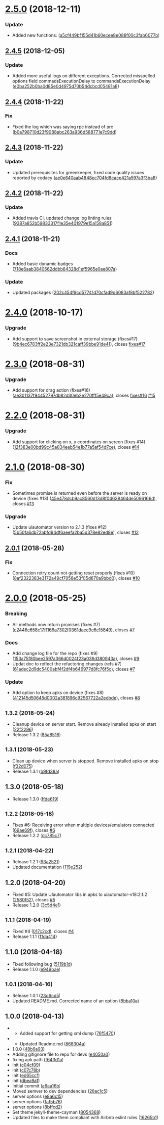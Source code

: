 <a name="2.5.0"></a>

# [2.5.0](https://github.com/goharanwar/uiautomator/compare/2.4.5...2.5.0) (2018-12-11)

### Update

-   Added new functions: ([a5cf449bf155d41b60ecee8e088f00c3fab6077b](https://github.com/goharanwar/uiautomator/commit/a5cf449bf155d41b60ecee8e088f00c3fab6077b))

<a name="2.4.5"></a>

## [2.4.5](https://github.com/goharanwar/uiautomator/compare/2.4.4...2.4.5) (2018-12-05)

### Update

-   Added more useful logs on different exceptions. Corrected misspelled options field commadsExecutionDelay to commandsExecutionDelay ([e0ba252b0ba0d85e0d4975d70b54dcbcd05481a8](https://github.com/goharanwar/uiautomator/commit/e0ba252b0ba0d85e0d4975d70b54dcbcd05481a8))

<a name="2.4.4"></a>

## [2.4.4](https://github.com/goharanwar/uiautomator/compare/2.4.3...2.4.4) (2018-11-22)

### Fix

-   Fixed the log which was saying rpc instead of prc ([b0a798710d23f9088abc263a936d588771e7c9dd](https://github.com/goharanwar/uiautomator/commit/b0a798710d23f9088abc263a936d588771e7c9dd))

<a name="2.4.3"></a>

## [2.4.3](https://github.com/goharanwar/uiautomator/compare/2.4.2...2.4.3) (2018-11-22)

### Update

-   Updated prerequisites for greenkeeper, fixed code quality issues reported by codacy ([ae0e640aab4848ec704fd8cace421a597a3f3ba8](https://github.com/goharanwar/uiautomator/commit/ae0e640aab4848ec704fd8cace421a597a3f3ba8))

<a name="2.4.2"></a>

## [2.4.2](https://github.com/goharanwar/uiautomator/compare/2.4.1...2.4.2) (2018-11-22)

### Update

-   Added travis CI, updated change log linting rules ([9387a852b59833317f1e35e401979e15a158a851](https://github.com/goharanwar/uiautomator/commit/9387a852b59833317f1e35e401979e15a158a851))

<a name="2.4.1"></a>

## [2.4.1](https://github.com/goharanwar/uiautomator/compare/2.4.0...2.4.1) (2018-11-21)

### Docs

-   Added basic dynamic badges ([718e6aab3840562ddbb84328d1ef5965e0ae807a](https://github.com/goharanwar/uiautomator/commit/718e6aab3840562ddbb84328d1ef5965e0ae807a))

### Update

-   Updated packages ([202c454f9cd57741d70cfad9d6083af8bf522782](https://github.com/goharanwar/uiautomator/commit/202c454f9cd57741d70cfad9d6083af8bf522782))

<a name="2.4.0"></a>

# [2.4.0](https://github.com/goharanwar/uiautomator/compare/2.3.0...2.4.0) (2018-10-17)

### Upgrade

-   Add support to save screenshot in external storage (fixes#17) ([9b4ec6783ff2e23e7321db321caff39bbe91de41](https://github.com/goharanwar/uiautomator/commit/9b4ec6783ff2e23e7321db321caff39bbe91de41)), closes [fixes#17](https://github.com/fixes/issues/17)

<a name="2.3.0"></a>

# [2.3.0](https://github.com/goharanwar/uiautomator/compare/2.2.0...2.3.0) (2018-08-31)

### Upgrade

-   Add support for drag action (fixes#16) ([ae301137f94452797db82d30eb2e270fff5e49ca](https://github.com/goharanwar/uiautomator/commit/ae301137f94452797db82d30eb2e270fff5e49ca)), closes [fixes#16](https://github.com/fixes/issues/16) [#15](https://github.com/goharanwar/uiautomator/issues/15)

<a name="2.2.0"></a>

# [2.2.0](https://github.com/goharanwar/uiautomator/compare/2.1.0...2.2.0) (2018-08-31)

### Upgrade

-   Add support for clicking on x, y coordinates on screen (fixes #14) ([12f383e00bd99c45a034eeb54e1b77a5af54d7ce](https://github.com/goharanwar/uiautomator/commit/12f383e00bd99c45a034eeb54e1b77a5af54d7ce)), closes [#14](https://github.com/goharanwar/uiautomator/issues/14)

<a name="2.1.0"></a>

# [2.1.0](https://github.com/goharanwar/uiautomator/compare/2.0.1...2.1.0) (2018-08-30)

### Fix

-   Sometimes promise is returned even before the server is ready on device (fixes #13) ([45e478dcb9ac8560d13d8f04638464de5096166d](https://github.com/goharanwar/uiautomator/commit/45e478dcb9ac8560d13d8f04638464de5096166d)), closes [#13](https://github.com/goharanwar/uiautomator/issues/13)

### Upgrade

-   Update uiautomator version to 2.1.3 (fixes #12) ([5b50fa6db72abfd94df6aeefa2ba5d378e82ed8e](https://github.com/goharanwar/uiautomator/commit/5b50fa6db72abfd94df6aeefa2ba5d378e82ed8e)), closes [#12](https://github.com/goharanwar/uiautomator/issues/12)

<a name="2.0.1"></a>

## [2.0.1](https://github.com/goharanwar/uiautomator/compare/2.0.0...2.0.1) (2018-05-28)

### Fix

-   Connection retry count not getting reset properly (fixes #10) ([8af2322383e3172a49cf7058e53f05d670a9bbd0](https://github.com/goharanwar/uiautomator/commit/8af2322383e3172a49cf7058e53f05d670a9bbd0)), closes [#10](https://github.com/goharanwar/uiautomator/issues/10)

<a name="2.0.0"></a>

# [2.0.0](https://github.com/goharanwar/uiautomator/compare/1.3.2...2.0.0) (2018-05-25)

### Breaking

-   All methods now return promises (fixes #7) ([c2446c658c17ff166a7302f0361daec9e6c15849](https://github.com/goharanwar/uiautomator/commit/c2446c658c17ff166a7302f0361daec9e6c15849)), closes [#7](https://github.com/goharanwar/uiautomator/issues/7)

### Docs

-   Add change log file for the repo (fixes #9) ([153a75f80bee2597a366d0024f23a039d380943a](https://github.com/goharanwar/uiautomator/commit/153a75f80bee2597a366d0024f23a039d380943a)), closes [#9](https://github.com/goharanwar/uiautomator/issues/9)
-   Updat doc to reflect the refactoring changes (refs #7) ([61adec2d9dc5400abf4f2df4b646977d8fc76f5c](https://github.com/goharanwar/uiautomator/commit/61adec2d9dc5400abf4f2df4b646977d8fc76f5c)), closes [#7](https://github.com/goharanwar/uiautomator/issues/7)

### Update

-   Add option to keep apks on device (fixes #8) ([412145d50645d0002a381896c92567722a2edbde](https://github.com/goharanwar/uiautomator/commit/412145d50645d0002a381896c92567722a2edbde)), closes [#8](https://github.com/goharanwar/uiautomator/issues/8)

<a name="1.3.2"></a>

## <small>1.3.2 (2018-05-24)</small>

-   Cleanup device on server start. Remove already installed apks on start ([22f2296](https://github.com/goharanwar/uiautomator/commit/22f2296))
-   Release 1.3.2 ([85a8516](https://github.com/goharanwar/uiautomator/commit/85a8516))

<a name="1.3.1"></a>

## <small>1.3.1 (2018-05-23)</small>

-   Clean up device when server is stopped. Remove installed apks on stop ([f32d075](https://github.com/goharanwar/uiautomator/commit/f32d075))
-   Release 1.3.1 ([b9fd38a](https://github.com/goharanwar/uiautomator/commit/b9fd38a))

<a name="1.3.0"></a>

## 1.3.0 (2018-05-18)

-   Release 1.3.0 ([ffde619](https://github.com/goharanwar/uiautomator/commit/ffde619))

<a name="1.2.2"></a>

## <small>1.2.2 (2018-05-18)</small>

-   Fixes #6: Receiving error when multiple devices/emulators connected ([69ae69f](https://github.com/goharanwar/uiautomator/commit/69ae69f)), closes [#6](https://github.com/goharanwar/uiautomator/issues/6)
-   Release 1.2.2 ([dc785c7](https://github.com/goharanwar/uiautomator/commit/dc785c7))

<a name="1.2.1"></a>

## <small>1.2.1 (2018-04-22)</small>

-   Release 1.2.1 ([93a2521](https://github.com/goharanwar/uiautomator/commit/93a2521))
-   Updated documentation ([119e252](https://github.com/goharanwar/uiautomator/commit/119e252))

<a name="1.2.0"></a>

## 1.2.0 (2018-04-20)

-   Fixed #5: Update UIautomator libs in apks to uiautomator-v18:2.1.2 ([2580f52](https://github.com/goharanwar/uiautomator/commit/2580f52)), closes [#5](https://github.com/goharanwar/uiautomator/issues/5)
-   Release 1.2.0 ([3c5d4e1](https://github.com/goharanwar/uiautomator/commit/3c5d4e1))

<a name="1.1.1"></a>

## <small>1.1.1 (2018-04-19)</small>

-   Fixed #4 ([017c2cd](https://github.com/goharanwar/uiautomator/commit/017c2cd)), closes [#4](https://github.com/goharanwar/uiautomator/issues/4)
-   Release 1.1.1 ([11da414](https://github.com/goharanwar/uiautomator/commit/11da414))

<a name="1.1.0"></a>

## 1.1.0 (2018-04-18)

-   Fixed following bug ([5119b1d](https://github.com/goharanwar/uiautomator/commit/5119b1d))
-   Release 1.1.0 ([e949bae](https://github.com/goharanwar/uiautomator/commit/e949bae))

<a name="1.0.1"></a>

## <small>1.0.1 (2018-04-16)</small>

-   Release 1.0.1 ([23d6cd5](https://github.com/goharanwar/uiautomator/commit/23d6cd5))
-   Updated README.md. Corrected name of an option ([8bba10a](https://github.com/goharanwar/uiautomator/commit/8bba10a))

<a name="1.0.0"></a>

## 1.0.0 (2018-04-13)

-   -   Added support for getting xml dump ([76f5470](https://github.com/goharanwar/uiautomator/commit/76f5470))
-   -   Updated Readme.md ([866304a](https://github.com/goharanwar/uiautomator/commit/866304a))
-   1.0.0 ([48b6a93](https://github.com/goharanwar/uiautomator/commit/48b6a93))
-   Adding gitignore file to repo for devs ([e4050a0](https://github.com/goharanwar/uiautomator/commit/e4050a0))
-   fixing apk path ([f643d1a](https://github.com/goharanwar/uiautomator/commit/f643d1a))
-   init ([c04cf09](https://github.com/goharanwar/uiautomator/commit/c04cf09))
-   init ([c07c78b](https://github.com/goharanwar/uiautomator/commit/c07c78b))
-   init ([ed65ccf](https://github.com/goharanwar/uiautomator/commit/ed65ccf))
-   init ([dbea9a1](https://github.com/goharanwar/uiautomator/commit/dbea9a1))
-   Initial commit ([a6aa16b](https://github.com/goharanwar/uiautomator/commit/a6aa16b))
-   Moved semver to dev dependencies ([28ac1c5](https://github.com/goharanwar/uiautomator/commit/28ac1c5))
-   server options ([e8a6c15](https://github.com/goharanwar/uiautomator/commit/e8a6c15))
-   server options ([1af5b76](https://github.com/goharanwar/uiautomator/commit/1af5b76))
-   server options ([8bffcd2](https://github.com/goharanwar/uiautomator/commit/8bffcd2))
-   Set theme jekyll-theme-cayman ([8054368](https://github.com/goharanwar/uiautomator/commit/8054368))
-   Updated files to make them compliant with Airbnb eslint rules ([16265b1](https://github.com/goharanwar/uiautomator/commit/16265b1))
